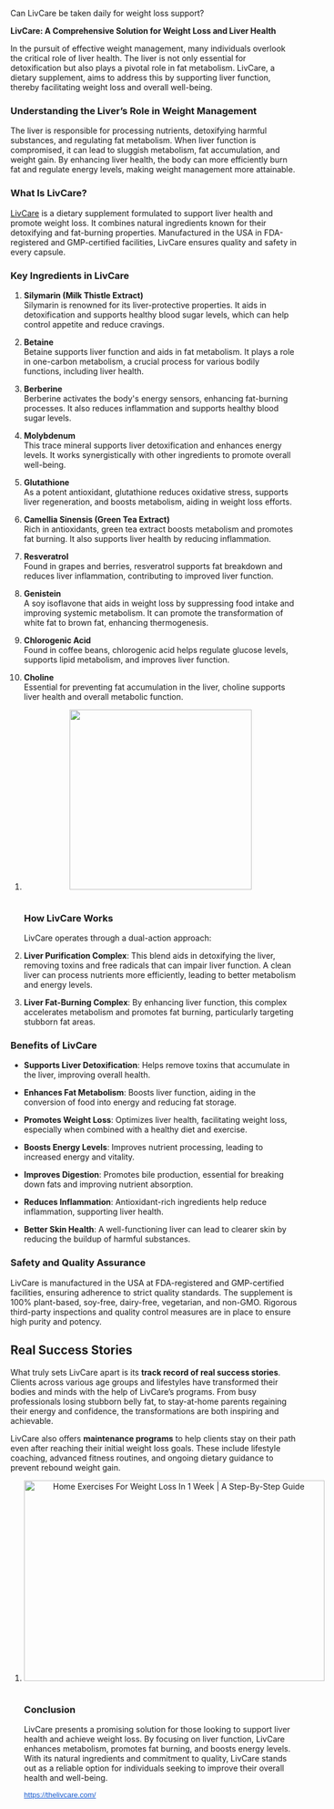 Can LivCare be taken daily for weight loss support?

<p class="" data-end="70" data-start="0"><strong data-end="70" data-start="0">LivCare: A Comprehensive Solution for Weight Loss and Liver Health</strong></p>
<p class="" data-end="418" data-start="72">In the pursuit of effective weight management, many individuals overlook the critical role of liver health. The liver is not only essential for detoxification but also plays a pivotal role in fat metabolism. LivCare, a dietary supplement, aims to address this by supporting liver function, thereby facilitating weight loss and overall well-being.</p>
<h3 class="" data-end="480" data-start="425">Understanding the Liver&rsquo;s Role in Weight Management</h3>
<p class="" data-end="838" data-start="482">The liver is responsible for processing nutrients, detoxifying harmful substances, and regulating fat metabolism. When liver function is compromised, it can lead to sluggish metabolism, fat accumulation, and weight gain. By enhancing liver health, the body can more efficiently burn fat and regulate energy levels, making weight management more attainable.</p>
<h3 class="" data-end="865" data-start="845">What Is LivCare?</h3>
<p class="" data-end="1171" data-start="867"><a href="https://thelivcare.com/">LivCare</a> is a dietary supplement formulated to support liver health and promote weight loss. It combines natural ingredients known for their detoxifying and fat-burning properties. Manufactured in the USA in FDA-registered and GMP-certified facilities, LivCare ensures quality and safety in every capsule.</p>
<h3 class="" data-end="1208" data-start="1178">Key Ingredients in LivCare</h3>
<ol data-end="3016" data-start="1210">
<li class="" data-end="1433" data-start="1210">
<p class="" data-end="1433" data-start="1213"><strong data-end="1249" data-start="1213">Silymarin (Milk Thistle Extract)</strong><br data-end="1252" data-start="1249" /> Silymarin is renowned for its liver-protective properties. It aids in detoxification and supports healthy blood sugar levels, which can help control appetite and reduce cravings.</p>
</li>
<li class="" data-end="1628" data-start="1435">
<p class="" data-end="1628" data-start="1438"><strong data-end="1449" data-start="1438">Betaine</strong><br data-end="1452" data-start="1449" /> Betaine supports liver function and aids in fat metabolism. It plays a role in one-carbon metabolism, a crucial process for various bodily functions, including liver health.</p>
</li>
<li class="" data-end="1801" data-start="1630">
<p class="" data-end="1801" data-start="1633"><strong data-end="1646" data-start="1633">Berberine</strong><br data-end="1649" data-start="1646" /> Berberine activates the body's energy sensors, enhancing fat-burning processes. It also reduces inflammation and supports healthy blood sugar levels.</p>
</li>
<li class="" data-end="1981" data-start="1803">
<p class="" data-end="1981" data-start="1806"><strong data-end="1820" data-start="1806">Molybdenum</strong><br data-end="1823" data-start="1820" /> This trace mineral supports liver detoxification and enhances energy levels. It works synergistically with other ingredients to promote overall well-being.</p>
</li>
<li class="" data-end="2152" data-start="1983">
<p class="" data-end="2152" data-start="1986"><strong data-end="2001" data-start="1986">Glutathione</strong><br data-end="2004" data-start="2001" /> As a potent antioxidant, glutathione reduces oxidative stress, supports liver regeneration, and boosts metabolism, aiding in weight loss efforts.</p>
</li>
<li class="" data-end="2343" data-start="2154">
<p class="" data-end="2343" data-start="2157"><strong data-end="2198" data-start="2157">Camellia Sinensis (Green Tea Extract)</strong><br data-end="2201" data-start="2198" /> Rich in antioxidants, green tea extract boosts metabolism and promotes fat burning. It also supports liver health by reducing inflammation.</p>
</li>
<li class="" data-end="2505" data-start="2345">
<p class="" data-end="2505" data-start="2348"><strong data-end="2363" data-start="2348">Resveratrol</strong><br data-end="2366" data-start="2363" /> Found in grapes and berries, resveratrol supports fat breakdown and reduces liver inflammation, contributing to improved liver function.</p>
</li>
<li class="" data-end="2718" data-start="2507">
<p class="" data-end="2718" data-start="2510"><strong data-end="2523" data-start="2510">Genistein</strong><br data-end="2526" data-start="2523" /> A soy isoflavone that aids in weight loss by suppressing food intake and improving systemic metabolism. It can promote the transformation of white fat to brown fat, enhancing thermogenesis.</p>
</li>
<li class="" data-end="2875" data-start="2720">
<p class="" data-end="2875" data-start="2723"><strong data-end="2743" data-start="2723">Chlorogenic Acid</strong><br data-end="2746" data-start="2743" /> Found in coffee beans, chlorogenic acid helps regulate glucose levels, supports lipid metabolism, and improves liver function.</p>
</li>
<li class="" data-end="3016" data-start="2877">
<p class="" data-end="3016" data-start="2881"><strong data-end="2892" data-start="2881">Choline</strong><br data-end="2895" data-start="2892" /> Essential for preventing fat accumulation in the liver, choline supports liver health and overall metabolic function.</p>
</li>
</ol>
<ol style="text-align: left;" data-end="3638" data-start="884">
<li data-end="3638" data-start="3398">
<div class="separator" style="clear: both; text-align: center;"><a style="margin-left: 1em; margin-right: 1em;" href="https://blogger.googleusercontent.com/img/b/R29vZ2xl/AVvXsEg1nH3bSqSYXgBy2QBbGoT4MlMObvo51UDcnhg8xZF6O-oJpGlDpBsdEhWGCEKlUq_HoAcYTOXWPX8Zn8-GyhQvsTEJjKDj0b1p-dEVY5AZgQplVjAgsFjlihSP13XQzWTaImcf2dDg8JxoOExklKTPqk0MAZicLTAmQYAdTDIGZUU4BnrEvhRQya8tSgYS/s367/liv.PNG"><img src="https://blogger.googleusercontent.com/img/b/R29vZ2xl/AVvXsEg1nH3bSqSYXgBy2QBbGoT4MlMObvo51UDcnhg8xZF6O-oJpGlDpBsdEhWGCEKlUq_HoAcYTOXWPX8Zn8-GyhQvsTEJjKDj0b1p-dEVY5AZgQplVjAgsFjlihSP13XQzWTaImcf2dDg8JxoOExklKTPqk0MAZicLTAmQYAdTDIGZUU4BnrEvhRQya8tSgYS/s320/liv.PNG" alt="" width="320" height="316" border="0" data-original-height="362" data-original-width="367" /></a></div>
<br />
<h3 class="" data-end="3044" data-start="3023">How LivCare Works</h3>
<p class="" data-end="3094" data-start="3046">LivCare operates through a dual-action approach:</p>
</li>
<li class="" data-end="3339" data-start="3096">
<p class="" data-end="3339" data-start="3098"><strong data-end="3128" data-start="3098">Liver Purification Complex</strong>: This blend aids in detoxifying the liver, removing toxins and free radicals that can impair liver function. A clean liver can process nutrients more efficiently, leading to better metabolism and energy levels.</p>
</li>
<li class="" data-end="3507" data-start="3341">
<p class="" data-end="3507" data-start="3343"><strong data-end="3372" data-start="3343">Liver Fat-Burning Complex</strong>: By enhancing liver function, this complex accelerates metabolism and promotes fat burning, particularly targeting stubborn fat areas.</p>
</li>
</ol>
<h3 class="" data-end="3537" data-start="3514">Benefits of LivCare</h3>
<ul data-end="4370" data-start="3539">
<li class="" data-end="3651" data-start="3539">
<p class="" data-end="3651" data-start="3541"><strong data-end="3574" data-start="3541">Supports Liver Detoxification</strong>: Helps remove toxins that accumulate in the liver, improving overall health.</p>
</li>
<li class="" data-end="3777" data-start="3653">
<p class="" data-end="3777" data-start="3655"><strong data-end="3682" data-start="3655">Enhances Fat Metabolism</strong>: Boosts liver function, aiding in the conversion of food into energy and reducing fat storage.</p>
</li>
<li class="" data-end="3915" data-start="3779">
<p class="" data-end="3915" data-start="3781"><strong data-end="3805" data-start="3781">Promotes Weight Loss</strong>: Optimizes liver health, facilitating weight loss, especially when combined with a healthy diet and exercise.</p>
</li>
<li class="" data-end="4016" data-start="3917">
<p class="" data-end="4016" data-start="3919"><strong data-end="3943" data-start="3919">Boosts Energy Levels</strong>: Improves nutrient processing, leading to increased energy and vitality.</p>
</li>
<li class="" data-end="4137" data-start="4018">
<p class="" data-end="4137" data-start="4020"><strong data-end="4042" data-start="4020">Improves Digestion</strong>: Promotes bile production, essential for breaking down fats and improving nutrient absorption.</p>
</li>
<li class="" data-end="4246" data-start="4139">
<p class="" data-end="4246" data-start="4141"><strong data-end="4165" data-start="4141">Reduces Inflammation</strong>: Antioxidant-rich ingredients help reduce inflammation, supporting liver health.</p>
</li>
<li class="" data-end="4370" data-start="4248">
<p class="" data-end="4370" data-start="4250"><strong data-end="4272" data-start="4250">Better Skin Health</strong>: A well-functioning liver can lead to clearer skin by reducing the buildup of harmful substances.</p>
</li>
</ul>
<h3 class="" data-end="4979" data-start="4947">Safety and Quality Assurance</h3>
<p class="" data-end="5304" data-start="4981">LivCare is manufactured in the USA at FDA-registered and GMP-certified facilities, ensuring adherence to strict quality standards. The supplement is 100% plant-based, soy-free, dairy-free, vegetarian, and non-GMO. Rigorous third-party inspections and quality control measures are in place to ensure high purity and potency.</p>
<h2 data-end="5243" data-start="5220"><span class="_fadeIn_pfttw_8">Real </span><span class="_fadeIn_pfttw_8">Success </span><span class="_fadeIn_pfttw_8">Stories</span></h2>
<p data-end="5618" data-start="5245"><span class="_fadeIn_pfttw_8">What </span><span class="_fadeIn_pfttw_8">truly </span><span class="_fadeIn_pfttw_8">sets </span><span class="_fadeIn_pfttw_8">LivCare </span><span class="_fadeIn_pfttw_8">apart </span><span class="_fadeIn_pfttw_8">is </span><span class="_fadeIn_pfttw_8">its </span><strong data-end="5322" data-start="5282"><span class="_fadeIn_pfttw_8">track </span><span class="_fadeIn_pfttw_8">record </span><span class="_fadeIn_pfttw_8">of </span><span class="_fadeIn_pfttw_8">real </span><span class="_fadeIn_pfttw_8">success </span><span class="_fadeIn_pfttw_8">stories</span></strong><span class="_fadeIn_pfttw_8">. </span><span class="_fadeIn_pfttw_8">Clients </span><span class="_fadeIn_pfttw_8">across </span><span class="_fadeIn_pfttw_8">various </span><span class="_fadeIn_pfttw_8">age </span><span class="_fadeIn_pfttw_8">groups </span><span class="_fadeIn_pfttw_8">and </span><span class="_fadeIn_pfttw_8">lifestyles </span><span class="_fadeIn_pfttw_8">have </span><span class="_fadeIn_pfttw_8">transformed </span><span class="_fadeIn_pfttw_8">their </span><span class="_fadeIn_pfttw_8">bodies </span><span class="_fadeIn_pfttw_8">and </span><span class="_fadeIn_pfttw_8">minds </span><span class="_fadeIn_pfttw_8">with </span><span class="_fadeIn_pfttw_8">the </span><span class="_fadeIn_pfttw_8">help </span><span class="_fadeIn_pfttw_8">of </span><span class="_fadeIn_pfttw_8">LivCare&rsquo;s </span><span class="_fadeIn_pfttw_8">programs. </span><span class="_fadeIn_pfttw_8">From </span><span class="_fadeIn_pfttw_8">busy </span><span class="_fadeIn_pfttw_8">professionals </span><span class="_fadeIn_pfttw_8">losing </span><span class="_fadeIn_pfttw_8">stubborn </span><span class="_fadeIn_pfttw_8">belly </span><span class="_fadeIn_pfttw_8">fat, </span><span class="_fadeIn_pfttw_8">to </span><span class="_fadeIn_pfttw_8">stay-</span><span class="_fadeIn_pfttw_8">at-</span><span class="_fadeIn_pfttw_8">home </span><span class="_fadeIn_pfttw_8">parents </span><span class="_fadeIn_pfttw_8">regaining </span><span class="_fadeIn_pfttw_8">their </span><span class="_fadeIn_pfttw_8">energy </span><span class="_fadeIn_pfttw_8">and </span><span class="_fadeIn_pfttw_8">confidence, </span><span class="_fadeIn_pfttw_8">the </span><span class="_fadeIn_pfttw_8">transformations </span><span class="_fadeIn_pfttw_8">are </span><span class="_fadeIn_pfttw_8">both </span><span class="_fadeIn_pfttw_8">inspiring </span><span class="_fadeIn_pfttw_8">and </span><span class="_fadeIn_pfttw_8">achievable.</span></p>
<p data-end="5874" data-start="5620"><span class="_fadeIn_pfttw_8">LivCare </span><span class="_fadeIn_pfttw_8">also </span><span class="_fadeIn_pfttw_8">offers </span><strong data-end="5664" data-start="5640"><span class="_fadeIn_pfttw_8">maintenance </span><span class="_fadeIn_pfttw_8">programs</span></strong> <span class="_fadeIn_pfttw_8">to </span><span class="_fadeIn_pfttw_8">help </span><span class="_fadeIn_pfttw_8">clients </span><span class="_fadeIn_pfttw_8">stay </span><span class="_fadeIn_pfttw_8">on </span><span class="_fadeIn_pfttw_8">their </span><span class="_fadeIn_pfttw_8">path </span><span class="_fadeIn_pfttw_8">even </span><span class="_fadeIn_pfttw_8">after </span><span class="_fadeIn_pfttw_8">reaching </span><span class="_fadeIn_pfttw_8">their </span><span class="_fadeIn_pfttw_8">initial </span><span class="_fadeIn_pfttw_8">weight </span><span class="_fadeIn_pfttw_8">loss </span><span class="_fadeIn_pfttw_8">goals. </span><span class="_fadeIn_pfttw_8">These </span><span class="_fadeIn_pfttw_8">include </span><span class="_fadeIn_pfttw_8">lifestyle </span><span class="_fadeIn_pfttw_8">coaching, </span><span class="_fadeIn_pfttw_8">advanced </span><span class="_fadeIn_pfttw_8">fitness </span><span class="_fadeIn_pfttw_8">routines, </span><span class="_fadeIn_pfttw_8">and </span><span class="_fadeIn_pfttw_8">ongoing </span><span class="_fadeIn_pfttw_8">dietary </span><span class="_fadeIn_pfttw_8">guidance </span><span class="_fadeIn_pfttw_8">to </span><span class="_fadeIn_pfttw_8">prevent </span><span class="_fadeIn_pfttw_8">rebound </span><span class="_fadeIn_pfttw_8">weight </span><span class="_fadeIn_pfttw_8">gain.</span></p>
<ol style="text-align: left;" data-end="3638" data-start="884">
<li data-end="4272" data-start="4126">
<p style="text-align: center;" data-end="4272" data-start="4128"><img class="sFlh5c FyHeAf iPVvYb" style="height: 352px; margin: 0px; max-width: 6720px; width: 528px;" src="https://cdn.prod.website-files.com/5ca5fe687e34be0992df1fbe/61920acc1d5ecd64096e0b67_excited-girl-wearing-too-big-jeans-after-weight-lo-2021-08-29-04-54-38-utc-min.jpg" alt="Home Exercises For Weight Loss In 1 Week | A Step-By-Step Guide" /><span class="relative -mx-px my-[-0.2rem] rounded px-px py-[0.2rem] transition-colors duration-100 ease-in-out"> <br /></span></p>
<h3 class="" data-end="5538" data-start="5524">Conclusion</h3>
<p class="" data-end="5920" data-start="5540">LivCare presents a promising solution for those looking to support liver health and achieve weight loss. By focusing on liver function, LivCare enhances metabolism, promotes fat burning, and boosts energy levels. With its natural ingredients and commitment to quality, LivCare stands out as a reliable option for individuals seeking to improve their overall health and well-being.</p>
<p class="" data-end="5920" data-start="5540"><a style="-webkit-text-stroke-width: 0px; background-color: white; color: #1155cc; font-family: Arial, Helvetica, sans-serif; font-size: small; font-style: normal; font-variant-caps: normal; font-variant-ligatures: normal; font-weight: 400; letter-spacing: normal; orphans: 2; text-align: start; text-indent: 0px; text-transform: none; white-space: normal; widows: 2; word-spacing: 0px;" href="https://thelivcare.com/" target="_blank" data-saferedirecturl="https://www.google.com/url?q=https://thelivcare.com/&amp;source=gmail&amp;ust=1746763073650000&amp;usg=AOvVaw2B__7nnR-4dsFFtwhAd5U1">https://thelivcare.com/</a></p>
</li>
</ol>
